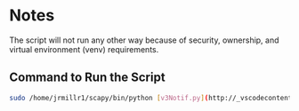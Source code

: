 # Notes

The script will not run any other way because of security, ownership, and virtual environment (venv) requirements.

## Command to Run the Script
```bash
sudo /home/jrmillr1/scapy/bin/python [v3Notif.py](http://_vscodecontentref_/1) --target_ip 192.168.200.187 --username trapadm --auth_key authPassword --priv_key privPassword --engine_id 8000000001020304
